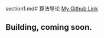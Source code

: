 section1.md# 算法导论 
[My Github Link](https://github.com/kehuo/algorithm_py3)

## Building, coming soon.